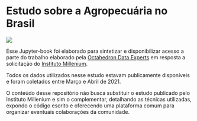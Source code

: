 Estudo sobre a Agropecuária no Brasil
============================

![](https://github.com/feliciov/agro_online/raw/main/CAPA_AGRO_05.png)

Esse Jupyter-book foi elaborado para sintetizar e disponibilizar acesso a parte do trabalho elaborado pela [Octahedron Data Experts](https://odx.one) em resposta a solicitação do [Instituto Millenium](https://www.institutomillenium.org.br/).

Todos os dados utilizados nesse estudo estavam publicamente disponíveis e foram coletados entre Março e Abril de 2021.

O conteúdo desse repositório não busca substituir o estudo publicado pelo Instituto Millenium e sim o complementar, detalhando as técnicas utilizadas, expondo o código escrito e oferecendo uma plataforma comum para organizar eventuais colaborações da comunidade. 
